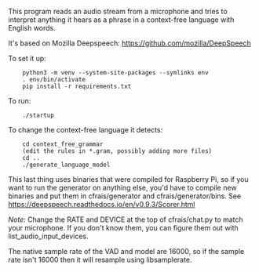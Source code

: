 This program reads an audio stream from a microphone and tries
to interpret anything it hears as a phrase in a context-free
language with English words.

It's based on Mozilla Deepspeech: https://github.com/mozilla/DeepSpeech

To set it up:
```
    python3 -m venv --system-site-packages --symlinks env
    . env/bin/activate
    pip install -r requirements.txt
```

To run:
```
    ./startup
```

To change the context-free language it detects:
```
    cd context_free_grammar
    (edit the rules in *.gram, possibly adding more files)
    cd .. 
    ./generate_language_model
```
This last thing uses binaries that were compiled for Raspberry Pi, so if you want to run the generator on anything else, you'd have to compile new binaries and put them in cfrais/generator and cfrais/generator/bins.
See https://deepspeech.readthedocs.io/en/v0.9.3/Scorer.html

*Note:*
Change the RATE and DEVICE at the top of cfrais/chat.py to
match your microphone. If you don't know them, you can figure
them out with list_audio_input_devices.

The native sample rate
of the VAD and model are 16000, so if the sample rate isn't
16000 then it will resample using libsamplerate.
